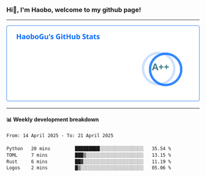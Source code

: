 <!--<h2 align="center"> Hi👋, I'm Haobo, welcome to my github page! </h2>-->
### Hi👋, I'm Haobo, welcome to my github page!
-------

<img href="https://github.com/HaoboGu" src="assets/stats.svg" alt="github stats" /> 

-------

#### 📊 **Weekly development breakdown**
<!--START_SECTION:waka-->

```txt
From: 14 April 2025 - To: 21 April 2025

Python   20 mins         █████████░░░░░░░░░░░░░░░░   35.54 %
TOML     7 mins          ███▒░░░░░░░░░░░░░░░░░░░░░   13.15 %
Rust     6 mins          ██▓░░░░░░░░░░░░░░░░░░░░░░   11.19 %
Logos    2 mins          █▒░░░░░░░░░░░░░░░░░░░░░░░   05.06 %
```

<!--END_SECTION:waka-->
<!--
backup url: https://github-readme-status-dusky-ten.vercel.app/api?username=HaoboGu&count_private=true&show_icons=true&theme=transparent&border_color=2f80ed
-->
<!--
**HaoboGu/HaoboGu** is a ✨ _special_ ✨ repository because its `README.md` (this file) appears on your GitHub profile.

Here are some ideas to get you started:

- 🔭 I’m currently working on AI-assisted programming tools
- 🌱 I’m currently learning ...
- 👯 I’m looking to collaborate on ...
- 🤔 I’m looking for help with ...
- 💬 Ask me about ...
- 📫 How to reach me: ...
- 😄 Pronouns: ...
- ⚡ Fun fact: ...
-->
